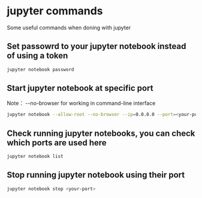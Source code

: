 # jupyter commands
Some useful commands when doning with jupyter

## Set passowrd to your jupyter notebook instead of using a token
```sh
jupyter notebook password
```

## Start jupyter notebook at specific port
Note： --no-browser for working in command-line interface
```sh
jupyter notebook --allow-root --no-browser --ip=0.0.0.0 --port=<your-port>
```

## Check running jupyter notebooks, you can check which ports are used here
```sh
jupyter notebook list
```

## Stop running jupyter notebook using their port
```sh
jupyter notebook stop <your-port>
```
